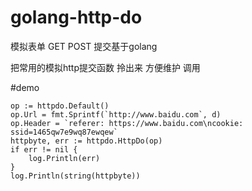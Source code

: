 # golang-http-do
模拟表单 GET POST 提交基于golang


把常用的模拟http提交函数 拎出来 方便维护 调用


#demo 

```
op := httpdo.Default()
op.Url = fmt.Sprintf(`http://www.baidu.com`, d)
op.Header = `referer: https://www.baidu.com\ncookie: ssid=1465qw7e9wq87ewqew`
httpbyte, err := httpdo.HttpDo(op)
if err != nil {
    log.Println(err)
}
log.Println(string(httpbyte))
```